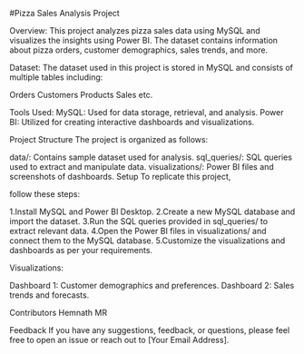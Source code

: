 #Pizza Sales Analysis Project

Overview:
This project analyzes pizza sales data using MySQL and visualizes the insights using Power BI. The dataset contains information about pizza orders, customer demographics, sales trends, and more.

Dataset:
The dataset used in this project is stored in MySQL and consists of multiple tables including:

Orders
Customers
Products
Sales
etc.

Tools Used:
MySQL: Used for data storage, retrieval, and analysis.
Power BI: Utilized for creating interactive dashboards and visualizations.

Project Structure
The project is organized as follows:

data/: Contains sample dataset used for analysis.
sql_queries/: SQL queries used to extract and manipulate data.
visualizations/: Power BI files and screenshots of dashboards.
Setup
To replicate this project, 

follow these steps:

1.Install MySQL and Power BI Desktop.
2.Create a new MySQL database and import the dataset.
3.Run the SQL queries provided in sql_queries/ to extract relevant data.
4.Open the Power BI files in visualizations/ and connect them to the MySQL database.
5.Customize the visualizations and dashboards as per your requirements.

Visualizations:

Dashboard 1: Customer demographics and preferences.
Dashboard 2: Sales trends and forecasts.

Contributors
Hemnath MR

Feedback
If you have any suggestions, feedback, or questions, please feel free to open an issue or reach out to [Your Email Address].

